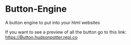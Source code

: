 # Button-Engine
A button engine to put into your html websites 

If you want to see a preview of all the button go to this link: https://Button.hudsonpotter.repl.co
